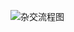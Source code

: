 ![杂交流程图](https://gzassets.cn/minecraft/plugin/slimefun/wiki/addons/images/geneticchickengineering/zajiao.png ':size=65%')